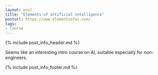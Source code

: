 ```yaml
---
layout: post
title: "Elements of artificial intelligence"
posturl: https://www.elementsofai.com/
tags:
- Course
---
```


{% include post_info_header.md %}

Seems like an interesting intro course on AI, suitable especially for non-engineers.

<!--more-->
{% include post_info_footer.md %}
